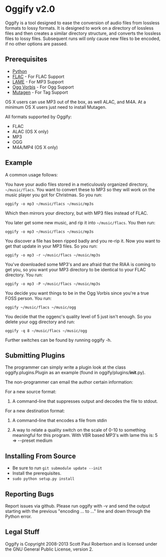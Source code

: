 Oggify v2.0
===========

Oggify is a tool designed to ease the conversion of audio files from lossless
formats to lossy formats. It is designed to work on a directory of lossless
files and then creates a similar directory structure, and converts the lossless
files to lossy files. Subsequent runs will only cause new files to be encoded,
if no other options are passed.

Prerequisites
-------------

 * [Python](http://www.python.org)
 * [FLAC](http://flac.sourceforge.net) - For FLAC Support
 * [LAME](http://lame.sourceforge.net) - For MP3 Support
 * [Ogg Vorbis](http://www.vorbis.com) - For Ogg Support
 * [Mutagen](http://code.google.com/p/mutagen/) - For Tag Support

OS X users can use MP3 out of the box, as well ALAC, and M4A. At a minimum OS X users just need to install Mutagen.

All formats supported by Oggify:

 * FLAC
 * ALAC (OS X only)
 * MP3
 * OGG
 * M4A/MP4 (OS X only)

Example
-------

A common usage follows:

You have your audio files stored in a meticulously organized directory,
`~/music/flacs`. You want to convert these to MP3 so they will work on the music
player you got for Christmas. So you run:

    oggify -o mp3 ~/music/flacs ~/music/mp3s

Which then mirrors your directory, but with MP3 files instead of FLAC.

You later get some new music, and rip it into `~/music/flacs`. You then run:

    oggify -o mp3 ~/music/flacs ~/music/mp3s

You discover a file has been ripped badly and you re-rip it. Now you want to
get that update in your MP3 files. So you run:

    oggify -o mp3 -r ~/music/flacs ~/music/mp3s

You've downloaded some MP3's and are afraid that the RIAA is coming to get you,
so you want your MP3 directory to be identical to your FLAC directory. You run:

    oggify -o mp3 -P ~/music/flacs ~/music/mp3s

You decide you want things to be in the Ogg Vorbis since you're a true FOSS
person. You run:

    oggify ~/music/flacs ~/music/ogg

You decide that the oggenc's quality level of 5 just isn't enough. So you
delete your ogg directory and run:

    oggify -q 8 ~/music/flacs ~/music/ogg

Further switches can be found by running oggify -h.

Submitting Plugins
------------------

The programmer can simply write a plugin look at the class
oggify.plugins.Plugin as an example (found in oggify/plugins/__init__.py).

The non-programmer can email the author certain information:

For a new source format:

 1. A command-line that suppresses output and decodes the file to stdout.

For a new destination format:

 1. A command-line that encodes a file from stdin

 2. A way to relate a quality switch on the scale of 0-10 to something
    meaningful for this program. With VBR based MP3's with lame this is: 5 =>
    --preset medium


Installing From Source
----------------------

 * Be sure to run `git submodule update --init`
 * Install the prerequisites.
 * `sudo python setup.py install`


Reporting Bugs
--------------

Report issues via github. Please run oggify with -v and send the output starting with the previous "encoding ... to ..." line and down through the Python error.

Legal Stuff
-----------

Oggify is Copyright 2008-2013 Scott Paul Robertson and is licensed under the
GNU General Public License, version 2.
